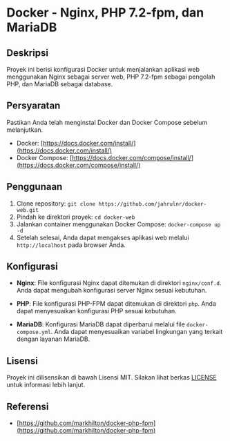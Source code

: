 # Docker - Nginx, PHP 7.2-fpm, dan MariaDB

## Deskripsi

Proyek ini berisi konfigurasi Docker untuk menjalankan aplikasi web menggunakan Nginx sebagai server web, PHP 7.2-fpm sebagai pengolah PHP, dan MariaDB sebagai database.

## Persyaratan

Pastikan Anda telah menginstal Docker dan Docker Compose sebelum melanjutkan.

- Docker: [https://docs.docker.com/install/](https://docs.docker.com/install/)
- Docker Compose: [https://docs.docker.com/compose/install/](https://docs.docker.com/compose/install/)

## Penggunaan

1. Clone repository:
   `git clone https://github.com/jahrulnr/docker-web.git`
2. Pindah ke direktori proyek:
   `cd docker-web`
3. Jalankan container menggunakan Docker Compose:
   `docker-compose up -d`
4. Setelah selesai, Anda dapat mengakses aplikasi web melalui `http://localhost` pada browser Anda.

## Konfigurasi

- **Nginx**: File konfigurasi Nginx dapat ditemukan di direktori `nginx/conf.d`. Anda dapat mengubah konfigurasi server Nginx sesuai kebutuhan.

- **PHP**: File konfigurasi PHP-FPM dapat ditemukan di direktori `php`. Anda dapat menyesuaikan konfigurasi PHP sesuai kebutuhan.

- **MariaDB**: Konfigurasi MariaDB dapat diperbarui melalui file `docker-compose.yml`. Anda dapat menyesuaikan variabel lingkungan yang terkait dengan layanan MariaDB.

## Lisensi

Proyek ini dilisensikan di bawah Lisensi MIT. Silakan lihat berkas [LICENSE](LICENSE) untuk informasi lebih lanjut.

## Referensi

- [https://github.com/markhilton/docker-php-fpm](https://github.com/markhilton/docker-php-fpm)
